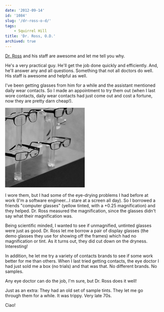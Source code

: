 ```yaml
---
date: '2012-09-14'
id: '1084'
slug: '/dr-ross-o-d/'
tags:
    - Squirrel Hill
title: 'Dr. Ross, O.D.'
archived: true
---
```


[Dr. Ross](https://www.yelp.com/biz/edward-ross-od-pittsburgh-3) and his staff
are awesome and let me tell you why.

He's a very practical guy. He'll get the job done quickly and efficiently.
And, he'll answer any and all questions. Something that not all doctors do
well. His staff is awesome and helpful as well.

<!-- more -->

I've been getting glasses from him for a while and the assistant mentioned
daily wear contacts. So I made an appointment to try them out (when I last
wore contacts, daily wear contacts had just come out and cost a fortune, now
they are pretty darn cheap!).

![Glasses at Dr. Ross's office](glasses.jpg)

I wore them, but I had some of the eye-drying problems I had before at work
(I'm a software engineer...I stare at a screen all day). So I borrowed a
friends "computer glasses" (yellow tinted, with a +0.25 magnification) and
they helped. Dr. Ross measured the magnification, since the glasses didn't say
what their magnification was.

Being scientific minded, I wanted to see if unmagnified, untinted glasses were
just as good. Dr. Ross let me borrow a pair of display glasses (the demo
glasses they use for showing off the frames) which had no magnification or
tint. As it turns out, they did cut down on the dryness. Interesting!

In addition, he let me try a variety of contacts brands to see if some work
better for me than others. When I last tried getting contacts, the eye doctor
I had just sold me a box (no trials) and that was that. No different brands.
No samples.

Any eye doctor can do the job, I'm sure, but Dr. Ross does it well!

Just as an extra: They had an old set of sample tints. They let me go through
them for a while. It was trippy. Very late 70s.

Ciao!
